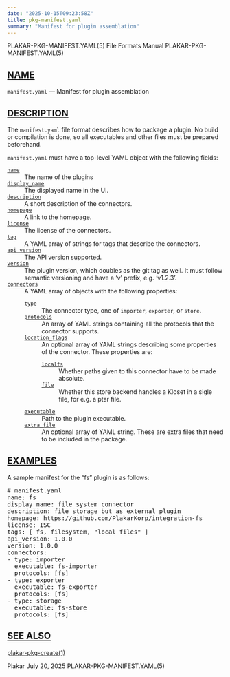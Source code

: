 ```yaml
---
date: "2025-10-15T09:23:58Z"
title: pkg-manifest.yaml
summary: "Manifest for plugin assemblation"
---
```

<div class="head" role="doc-pageheader" aria-label="Manual header
  line"><span class="head-ltitle">PLAKAR-PKG-MANIFEST.YAML(5)</span>
  <span class="head-vol">File Formats Manual</span>
  <span class="head-rtitle">PLAKAR-PKG-MANIFEST.YAML(5)</span></div>
<main class="manual-text">
<section class="Sh">
<h2 class="Sh" id="NAME"><a class="permalink" href="#NAME">NAME</a></h2>
<p class="Pp"><code class="Nm">manifest.yaml</code> &#x2014;
    <span class="Nd" role="doc-subtitle">Manifest for plugin
  assemblation</span></p>
</section>
<section class="Sh">
<h2 class="Sh" id="DESCRIPTION"><a class="permalink" href="#DESCRIPTION">DESCRIPTION</a></h2>
<p class="Pp">The <code class="Nm">manifest.yaml</code> file format describes
    how to package a plugin. No build or compilation is done, so all executables
    and other files must be prepared beforehand.</p>
<p class="Pp"><code class="Nm">manifest.yaml</code> must have a top-level YAML
    object with the following fields:</p>
<dl class="Bl-tag">
  <dt id="name"><a class="permalink" href="#name"><code class="Ic">name</code></a></dt>
  <dd>The name of the plugins</dd>
  <dt id="display_name"><a class="permalink" href="#display_name"><code class="Ic">display_name</code></a></dt>
  <dd>The displayed name in the UI.</dd>
  <dt id="description"><a class="permalink" href="#description"><code class="Ic">description</code></a></dt>
  <dd>A short description of the connectors.</dd>
  <dt id="homepage"><a class="permalink" href="#homepage"><code class="Ic">homepage</code></a></dt>
  <dd>A link to the homepage.</dd>
  <dt id="license"><a class="permalink" href="#license"><code class="Ic">license</code></a></dt>
  <dd>The license of the connectors.</dd>
  <dt id="tag"><a class="permalink" href="#tag"><code class="Ic">tag</code></a></dt>
  <dd>A YAML array of strings for tags that describe the connectors.</dd>
  <dt id="api_version"><a class="permalink" href="#api_version"><code class="Ic">api_version</code></a></dt>
  <dd>The API version supported.</dd>
  <dt id="version"><a class="permalink" href="#version"><code class="Ic">version</code></a></dt>
  <dd>The plugin version, which doubles as the git tag as well. It must follow
      semantic versioning and have a &#x2018;v&#x2019; prefix, e.g.
      &#x2018;v1.2.3&#x2019;.</dd>
  <dt id="connectors"><a class="permalink" href="#connectors"><code class="Ic">connectors</code></a></dt>
  <dd>A YAML array of objects with the following properties:
    <dl class="Bl-tag">
      <dt id="type"><a class="permalink" href="#type"><code class="Ic">type</code></a></dt>
      <dd>The connector type, one of <code class="Ic">importer</code>,
          <code class="Ic">exporter</code>, or
        <code class="Ic">store</code>.</dd>
      <dt id="protocols"><a class="permalink" href="#protocols"><code class="Ic">protocols</code></a></dt>
      <dd>An array of YAML strings containing all the protocols that the
          connector supports.</dd>
      <dt id="location_flags"><a class="permalink" href="#location_flags"><code class="Ic">location_flags</code></a></dt>
      <dd>An optional array of YAML strings describing some properties of the
          connector. These properties are:
        <dl class="Bl-tag">
          <dt id="localfs"><a class="permalink" href="#localfs"><code class="Ic">localfs</code></a></dt>
          <dd>Whether paths given to this connector have to be made
            absolute.</dd>
          <dt id="file"><a class="permalink" href="#file"><code class="Ic">file</code></a></dt>
          <dd>Whether this store backend handles a Kloset in a sigle file, for
              e.g. a ptar file.</dd>
        </dl>
      </dd>
      <dt id="executable"><a class="permalink" href="#executable"><code class="Ic">executable</code></a></dt>
      <dd>Path to the plugin executable.</dd>
      <dt id="extra_file"><a class="permalink" href="#extra_file"><code class="Ic">extra_file</code></a></dt>
      <dd>An optional array of YAML string. These are extra files that need to
          be included in the package.</dd>
    </dl>
  </dd>
</dl>
</section>
<section class="Sh">
<h2 class="Sh" id="EXAMPLES"><a class="permalink" href="#EXAMPLES">EXAMPLES</a></h2>
<p class="Pp">A sample manifest for the &#x201C;fs&#x201D; plugin is as
  follows:</p>
<div class="Bd Pp Bd-indent Li">
<pre># manifest.yaml
name: fs
display_name: file system connector
description: file storage but as external plugin
homepage: https://github.com/PlakarKorp/integration-fs
license: ISC
tags: [ fs, filesystem, &quot;local files&quot; ]
api_version: 1.0.0
version: 1.0.0
connectors:
- type: importer
  executable: fs-importer
  protocols: [fs]
- type: exporter
  executable: fs-exporter
  protocols: [fs]
- type: storage
  executable: fs-store
  protocols: [fs]</pre>
</div>
</section>
<section class="Sh">
<h2 class="Sh" id="SEE_ALSO"><a class="permalink" href="#SEE_ALSO">SEE
  ALSO</a></h2>
<p class="Pp"><a class="Xr" href="../plakar-pkg-create/" aria-label="plakar-pkg-create,
    section 1">plakar-pkg-create(1)</a></p>
</section>
</main>
<div class="foot" role="doc-pagefooter" aria-label="Manual footer
  line"><span class="foot-left">Plakar</span> <span class="foot-date">July 20,
  2025</span> <span class="foot-right">PLAKAR-PKG-MANIFEST.YAML(5)</span></div>
